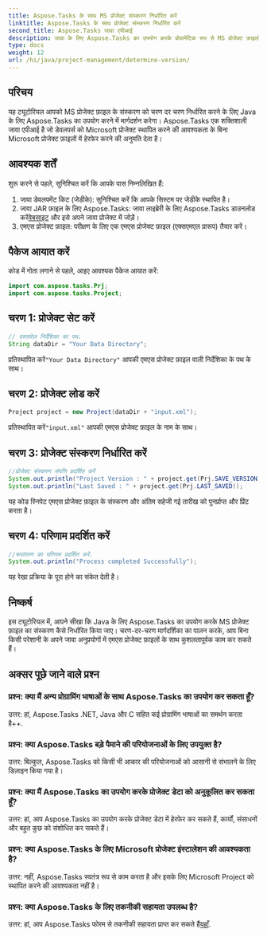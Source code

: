 ```yaml
---
title: Aspose.Tasks के साथ MS प्रोजेक्ट संस्करण निर्धारित करें
linktitle: Aspose.Tasks के साथ प्रोजेक्ट संस्करण निर्धारित करें
second_title: Aspose.Tasks जावा एपीआई
description: जावा के लिए Aspose.Tasks का उपयोग करके प्रोग्रामेटिक रूप से MS प्रोजेक्ट फ़ाइलों का संस्करण निर्धारित करना सीखें। कोड उदाहरणों के साथ चरण-दर-चरण मार्गदर्शिका।
type: docs
weight: 12
url: /hi/java/project-management/determine-version/
---
```

## परिचय
यह ट्यूटोरियल आपको MS प्रोजेक्ट फ़ाइल के संस्करण को चरण दर चरण निर्धारित करने के लिए Java के लिए Aspose.Tasks का उपयोग करने में मार्गदर्शन करेगा। Aspose.Tasks एक शक्तिशाली जावा एपीआई है जो डेवलपर्स को Microsoft प्रोजेक्ट स्थापित करने की आवश्यकता के बिना Microsoft प्रोजेक्ट फ़ाइलों में हेरफेर करने की अनुमति देता है।
## आवश्यक शर्तें
शुरू करने से पहले, सुनिश्चित करें कि आपके पास निम्नलिखित हैं:
1. जावा डेवलपमेंट किट (जेडीके): सुनिश्चित करें कि आपके सिस्टम पर जेडीके स्थापित है।
2.  जावा JAR फ़ाइल के लिए Aspose.Tasks: जावा लाइब्रेरी के लिए Aspose.Tasks डाउनलोड करें[वेबसाइट](https://releases.aspose.com/tasks/java/) और इसे अपने जावा प्रोजेक्ट में जोड़ें।
3. एमएस प्रोजेक्ट फ़ाइल: परीक्षण के लिए एक एमएस प्रोजेक्ट फ़ाइल (एक्सएमएल प्रारूप) तैयार करें।

## पैकेज आयात करें
कोड में गोता लगाने से पहले, आइए आवश्यक पैकेज आयात करें:
```java
import com.aspose.tasks.Prj;
import com.aspose.tasks.Project;
```
## चरण 1: प्रोजेक्ट सेट करें
```java
// दस्तावेज़ निर्देशिका का पथ.
String dataDir = "Your Data Directory";
```
 प्रतिस्थापित करें`"Your Data Directory"` आपकी एमएस प्रोजेक्ट फ़ाइल वाली निर्देशिका के पथ के साथ।
## चरण 2: प्रोजेक्ट लोड करें
```java
Project project = new Project(dataDir + "input.xml");
```
 प्रतिस्थापित करें`"input.xml"` आपकी एमएस प्रोजेक्ट फ़ाइल के नाम के साथ।
## चरण 3: प्रोजेक्ट संस्करण निर्धारित करें
```java
//प्रोजेक्ट संस्करण संपत्ति प्रदर्शित करें
System.out.println("Project Version : " + project.get(Prj.SAVE_VERSION));
System.out.println("Last Saved : " + project.get(Prj.LAST_SAVED));
```
यह कोड स्निपेट एमएस प्रोजेक्ट फ़ाइल के संस्करण और अंतिम सहेजी गई तारीख को पुनर्प्राप्त और प्रिंट करता है।
## चरण 4: परिणाम प्रदर्शित करें
```java
//रूपांतरण का परिणाम प्रदर्शित करें.
System.out.println("Process completed Successfully");
```
यह रेखा प्रक्रिया के पूरा होने का संकेत देती है।

## निष्कर्ष
इस ट्यूटोरियल में, आपने सीखा कि Java के लिए Aspose.Tasks का उपयोग करके MS प्रोजेक्ट फ़ाइल का संस्करण कैसे निर्धारित किया जाए। चरण-दर-चरण मार्गदर्शिका का पालन करके, आप बिना किसी परेशानी के अपने जावा अनुप्रयोगों में एमएस प्रोजेक्ट फ़ाइलों के साथ कुशलतापूर्वक काम कर सकते हैं।

## अक्सर पूछे जाने वाले प्रश्न
### प्रश्न: क्या मैं अन्य प्रोग्रामिंग भाषाओं के साथ Aspose.Tasks का उपयोग कर सकता हूँ?
उत्तर: हां, Aspose.Tasks .NET, Java और C सहित कई प्रोग्रामिंग भाषाओं का समर्थन करता है++.
### प्रश्न: क्या Aspose.Tasks बड़े पैमाने की परियोजनाओं के लिए उपयुक्त है?
उत्तर: बिल्कुल, Aspose.Tasks को किसी भी आकार की परियोजनाओं को आसानी से संभालने के लिए डिज़ाइन किया गया है।
### प्रश्न: क्या मैं Aspose.Tasks का उपयोग करके प्रोजेक्ट डेटा को अनुकूलित कर सकता हूँ?
उत्तर: हां, आप Aspose.Tasks का उपयोग करके प्रोजेक्ट डेटा में हेरफेर कर सकते हैं, कार्यों, संसाधनों और बहुत कुछ को संशोधित कर सकते हैं।
### प्रश्न: क्या Aspose.Tasks के लिए Microsoft प्रोजेक्ट इंस्टालेशन की आवश्यकता है?
उत्तर: नहीं, Aspose.Tasks स्वतंत्र रूप से काम करता है और इसके लिए Microsoft Project को स्थापित करने की आवश्यकता नहीं है।
### प्रश्न: क्या Aspose.Tasks के लिए तकनीकी सहायता उपलब्ध है?
 उत्तर: हां, आप Aspose.Tasks फोरम से तकनीकी सहायता प्राप्त कर सकते हैं[यहाँ](https://forum.aspose.com/c/tasks/15).
